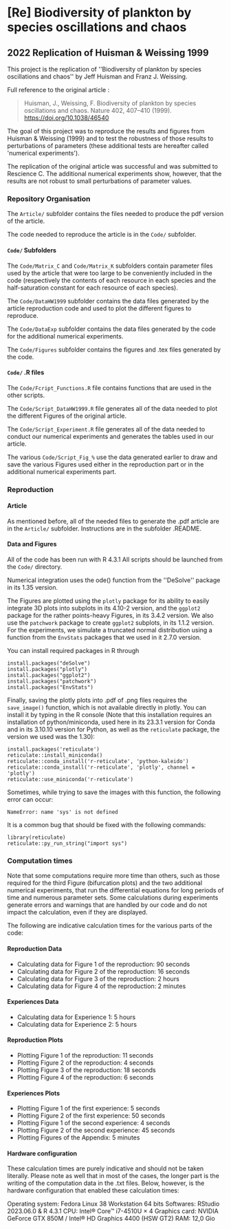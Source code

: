 # [Re] Biodiversity of plankton by species oscillations and chaos
## 2022 Replication of Huisman & Weissing 1999

This project is the replication of ''Biodiversity of plankton by species oscillations and chaos'' by Jeff Huisman and Franz J. Weissing.

Full reference to the original article :
> Huisman, J., Weissing, F. Biodiversity of plankton by species oscillations and chaos. Nature 402, 407–410 (1999). https://doi.org/10.1038/46540

The goal of this project was to reproduce the results and figures from Huisman & Weissing (1999) and to test the robustness of those results to perturbations of parameters (these additional tests are hereafter called 'numerical experiments'). 

The replication of the original article was successful and was submitted to Rescience C. The additional numerical experiments show, however, that the results are not robust to small perturbations of parameter values.

### Repository Organisation

The `Article/` subfolder contains the files needed to produce the pdf version of the article.

The code needed to reproduce the article is in the `Code/` subfolder.

#### `Code/` Subfolders

The `Code/Matrix_C` and `Code/Matrix_K` subfolders contain parameter files used by the article that were too large to be conveniently included in the code (respectively the contents of each resource in each species and the half-saturation constant for each resource of each species).

The `Code/DataHW1999` subfolder contains the data files generated by the article reproduction code and used to plot the different figures to reproduce.

The `Code/DataExp` subfolder contains the data files generated by the code for the additional numerical experiments.

The `Code/Figures` subfolder contains the figures and .tex files generated by the code.

#### `Code/` .R files

The `Code/Fcript_Functions.R` file contains functions that are used in the other scripts.

The `Code/Script_DataHW1999.R` file generates all of the data needed to plot the different Figures of the original article.

The `Code/Script_Experiment.R` file generates all of the data needed to conduct our numerical experiments and generates the tables used in our article.

The various `Code/Script_Fig_%` use the data generated earlier to draw and save the various Figures used either in the reproduction part or in the additional numerical experiments part.

### Reproduction

#### Article

As mentioned before, all of the needed files to generate the .pdf article are in the `Article/` subfolder. Instructions are in the subfolder .README.

#### Data and Figures

All of the code has been run with R 4.3.1 All scripts should be launched from the `Code/` directory.

Numerical integration uses the ode() function from the ''DeSolve'' package in its 1.35 version.

The Figures are plotted using the `plotly` package for its ability to easily integrate 3D plots into subplots in its 4.10-2 version, and the `ggplot2` package for the rather points-heavy Figures, in its 3.4.2 version. We also use the `patchwork` package to create `ggplot2` subplots, in its 1.1.2 version. For the experiments, we simulate a truncated normal distribution using a function from the `EnvStats` packages that we used in it 2.7.0 version.

You can install required packages in R through

```
install.packages("deSolve")
install.packages("plotly")
install.packages("ggplot2")
install.packages("patchwork")
install.packages("EnvStats")
```

Finally, saving the plotly plots into .pdf of .png files requires the `save_image()` function, which is not available directly in plotly.
You can install it by typing in the R console (Note that this installation requires an installation of python/miniconda, used here in its 23.3.1 version for Conda and in its 3.10.10 version for Python, as well as the `reticulate` package, the version we used was the 1.30):

```
install.packages('reticulate')
reticulate::install_miniconda()
reticulate::conda_install('r-reticulate', 'python-kaleido')
reticulate::conda_install('r-reticulate', 'plotly', channel = 'plotly')
reticulate::use_miniconda('r-reticulate')
```

Sometimes, while trying to save the images with this function, the following error can occur:

```
NameError: name 'sys' is not defined
```

It is a common bug that should be fixed with the following commands:

```
library(reticulate)
reticulate::py_run_string("import sys")
```

### Computation times

Note that some computations require more time than others, such as those required for the third Figure (bifurcation plots) and the two additional numerical experiments, that run the differential equations for long periods of time and numerous parameter sets. Some calculations during experiments generate errors and warnings that are handled by our code and do not impact the calculation, even if they are displayed.

The following are indicative calculation times for the various parts of the code:

#### Reproduction Data

- Calculating data for Figure 1 of the reproduction: 90 seconds
- Calculating data for Figure 2 of the reproduction: 16 seconds 
- Calculating data for Figure 3 of the reproduction: 2 hours
- Calculating data for Figure 4 of the reproduction: 2 minutes

#### Experiences Data

- Calculating data for Experience 1: 5 hours
- Calculating data for Experience 2: 5 hours

#### Reproduction Plots

- Plotting Figure 1 of the reproduction: 11 seconds 
- Plotting Figure 2 of the reproduction: 4 seconds
- Plotting Figure 3 of the reproduction: 18 seconds
- Plotting Figure 4 of the reproduction: 6 seconds

#### Experiences Plots

- Plotting Figure 1 of the first experience: 5 seconds
- Plotting Figure 2 of the first experience: 50 seconds
- Plotting Figure 1 of the second experience: 4 seconds
- Plotting Figure 2 of the second experience: 45 seconds
- Plotting Figures of the Appendix: 5 minutes

#### Hardware configuration

These calculation times are purely indicative and should not be taken literally. Please note as well that in most of the cases, the longer part is the writing of the computation data in the .txt files. Below, however, is the hardware configuration that enabled these calculation times:

Operating system: Fedora Linux 38 Workstation 64 bits
Softwares: RStudio 2023.06.0 & R 4.3.1
CPU: Intel® Core™ i7-4510U × 4
Graphics card: NVIDIA GeForce GTX 850M / Intel® HD Graphics 4400 (HSW GT2)
RAM: 12,0 Gio
